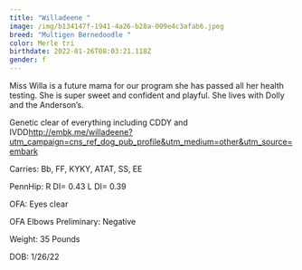 ```yaml
---
title: "Willadeene "
image: /img/b134147f-1941-4a26-b28a-009e4c3afab6.jpeg
breed: "Multigen Bernedoodle "
color: Merle tri
birthdate: 2022-01-26T08:03:21.118Z
gender: f
---
```

Miss Willa is a future mama for our program she has passed all her health testing. She is super sweet and confident and playful. She lives with Dolly and the Anderson’s.

G﻿enetic clear of everything including CDDY and IVDD<http://embk.me/willadeene?utm_campaign=cns_ref_dog_pub_profile&utm_medium=other&utm_source=embark>

C﻿arries: Bb, FF, KYKY, ATAT, SS, EE

P﻿ennHip: R DI= 0.43 L DI= 0.39

O﻿FA: Eyes clear 

OFA Elbows Preliminary: Negative

W﻿eight: 35 Pounds

D﻿OB: 1/26/22